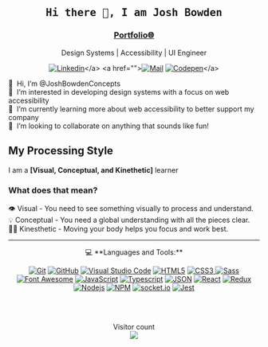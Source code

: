 <h2 align='center'><samp><strong>Hi there 👋, I am Josh Bowden</strong></samp></h2>
<h3 align='center'><strong><a href="https://www.linkedin.com/in/joshua-bowden/overlay/1635533379910/single-media-viewer/?profileId=ACoAABJRaFwB9aB7mLjrNHNCu0B3_47TEbeWjHg" target="_blank">Portfolio🌐</a></strong></h3>
<p align='center'>Design Systems | Accessibility | UI Engineer</p>

<div align="center">
  
  <a href="">[![Linkedin](https://img.shields.io/badge/LinkedIn-Josh%20Bowden-blue?logo=Linkedin&logoColor=blue&labelColor=black)]([https://www.linkedin.com/in/joshua-bowden/](https://www.linkedin.com/in/joshua-bowden/))</a>
  <a href="">[![Mail](https://img.shields.io/badge/Gmail-joshbowdenconcepts@gmail.com-blue?logo=Gmail&logoColor=blue&labelColor=black)](mailto:Joshbowdenconcepts@gmail.com)</a>
  <a href="">[![Codepen](https://img.shields.io/badge/StackOverflow-Josh%20Bowden-gray?logo=stackoverflow&logoColor=white&labelColor=black)]([https://codepen.io/AhmadSawalqeh](https://stackoverflow.com/users/8344506/josh-bowden))</a>

</div>


👋&nbsp;&nbsp;Hi, I’m @JoshBowdenConcepts<br/>
👀&nbsp;&nbsp;I’m interested in developing design systems with a focus on web accessibility<br/>
🌱&nbsp;&nbsp;I’m currently learning more about web accessibility to better support my company<br/>
💞️&nbsp;&nbsp;I’m looking to collaborate on anything that sounds like fun!

## My Processing Style
I am a <strong>[Visual, Conceptual, and Kinethetic]</strong> learner

### What does that mean?

👁️ Visual - You need to see something visually to process and understand.<br/>
💡 Conceptual - You need a global understanding with all the pieces clear.<br/>
💃🏻 Kinesthetic - Moving your body helps you focus and work best. 

<hr>

<p align='center'>💻 **Languages and Tools:**</p>

<div align="center">

<a href="">![Git](https://img.shields.io/badge/-Git-000000?style=flat&logo=git&logoColor=F05032&labelColor=ffffff)</a>
<a href="">![GitHub](https://img.shields.io/badge/-GitHub-000000?style=flat&logo=github&logoColor=000000&labelColor=ffffff)</a>
<a href="">![Visual Studio Code](https://img.shields.io/badge/-VSCode-000000?style=flat&logo=visual-studio-code&labelColor=007ACC)</a>
<a href="">![HTML5](https://img.shields.io/badge/-HTML5-000000?style=flat&logo=html5&logoColor=ffffff&labelColor=E34F26)</a>
<a href="">![CSS3](https://img.shields.io/badge/-CSS3-000000?style=flat&logo=css3&logoColor=ffffff&labelColor=1572B6) </a>
<a href="">![Sass](https://img.shields.io/badge/-Sass-000000?style=flat&logo=sass&logoColor=ffffff&labelColor=%23CC6699)</a>
<a href="">![Font Awesome](https://img.shields.io/badge/-font%20awesome-000000?style=flat&logo=font-awesome&logoColor=339AF0&labelColor=ffffff)</a>
<a href="">![JavaScript](https://img.shields.io/badge/-JavaScript-000000?style=flat&logo=javascript)</a>
<a href="">![Typescript](https://img.shields.io/badge/-Typescript-000000?style=flat&logo=typescript)</a>
<a href="">![JSON](https://img.shields.io/badge/-JSON-000000?style=flat&logo=JSON&logoColor=000000&labelColor=ffffff)</a>
<a href="">![React](https://img.shields.io/badge/-React-000000?style=flat&logo=react)</a>
<a href="">![Redux](https://img.shields.io/badge/-Redux-000000?style=flat&logo=redux&logoColor=764ABC&labelColor=ffffff)</a>
<a href="">![Nodejs](https://img.shields.io/badge/-Nodejs-000000?style=flat&logo=Node.js)</a>
<a href="">![NPM](https://img.shields.io/badge/-npm-000000?style=flat&logo=npm&labelColor=ffffff)</a>
<a href="">![socket.io](https://img.shields.io/badge/-Socket.Io-000000?style=flat&logo=socket.io&logoColor=000000&labelColor=ffffff)</a>
<a href="">![Jest](https://img.shields.io/badge/-Jest-000000?style=flat&logo=Jest&logoColor=C21325&labelColor=ffffff)</a>

</div>

<br/>
<br/>

<p align="center"> 
  Visitor count<br>
  <img src="https://profile-counter.glitch.me/JoshBowdenConcepts/count.svg" />
</p>
